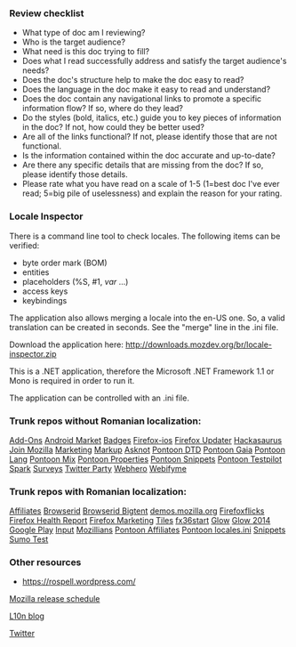 ### Review checklist
* What type of doc am I reviewing?
* Who is the target audience?
* What need is this doc trying to fill?
* Does what I read successfully address and satisfy the target audience's needs?
* Does the doc's structure help to make the doc easy to read?
* Does the language in the doc make it easy to read and understand?
* Does the doc contain any navigational links to promote a specific information flow? If so, where do they lead?
* Do the styles (bold, italics, etc.) guide you to key pieces of information in the doc? If not, how could they be better used?
* Are all of the links functional? If not, please identify those that are not functional.
* Is the information contained within the doc accurate and up-to-date?
* Are there any specific details that are missing from the doc? If so, please identify those details.
* Please rate what you have read on a scale of 1-5 (1=best doc I've ever read; 5=big pile of uselessness) and explain the reason for your rating.

### Locale Inspector

There is a command line tool to check locales. The following items can be verified:
* byte order mark (BOM)
* entities
* placeholders (%S, #1, $var$ ...)
* access keys
* keybindings

The application also allows merging a locale into the en-US one. So, a valid translation can be created in seconds. See the "merge" line in the .ini file.

Download the application here: http://downloads.mozdev.org/br/locale-inspector.zip

This is a .NET application, therefore the Microsoft .NET Framework 1.1 or Mono is required in order to run it.

The application can be controlled with an .ini file.

### Trunk repos without Romanian localization:
[Add-Ons](http://svn.mozilla.org/projects/l10n-misc/trunk/add-ons/)
[Android Market](http://svn.mozilla.org/projects/l10n-misc/trunk/androidmarket/)
[Badges](http://svn.mozilla.org/projects/l10n-misc/trunk/badges/locale/)
[Firefox-ios](http://svn.mozilla.org/projects/l10n-misc/trunk/firefox-ios/)
[Firefox Updater](http://svn.mozilla.org/projects/l10n-misc/trunk/firefoxupdater/)
[Hackasaurus](http://svn.mozilla.org/projects/l10n-misc/trunk/hackasaurus/locale/)
[Join Mozilla](http://svn.mozilla.org/projects/l10n-misc/trunk/joinmozilla/locale/)
[Marketing](http://svn.mozilla.org/projects/l10n-misc/trunk/marketing/)
[Markup](http://svn.mozilla.org/projects/l10n-misc/trunk/markup/locale/)
[Asknot](http://svn.mozilla.org/projects/l10n-misc/trunk/pontoon/asknot/locale/)
[Pontoon DTD](http://svn.mozilla.org/projects/l10n-misc/trunk/pontoon/dtd/)
[Pontoon Gaia](http://svn.mozilla.org/projects/l10n-misc/trunk/pontoon/gaia/apps/browser/)
[Pontoon Lang](http://svn.mozilla.org/projects/l10n-misc/trunk/pontoon/lang/)
[Pontoon Mix](http://svn.mozilla.org/projects/l10n-misc/trunk/pontoon/mix/)
[Pontoon Properties](http://svn.mozilla.org/projects/l10n-misc/trunk/pontoon/properties/)
[Pontoon Snippets](http://svn.mozilla.org/projects/l10n-misc/trunk/pontoon/snippets/)
[Pontoon Testpilot](http://svn.mozilla.org/projects/l10n-misc/trunk/pontoon/testpilot/locale/)
[Spark](http://svn.mozilla.org/projects/l10n-misc/trunk/spark/locale/)
[Surveys](http://svn.mozilla.org/projects/l10n-misc/trunk/surveys/)
[Twitter Party](http://svn.mozilla.org/projects/l10n-misc/trunk/twitterparty/locale/)
[Webhero](http://svn.mozilla.org/projects/l10n-misc/trunk/webhero/locale/)
[Webifyme](http://svn.mozilla.org/projects/l10n-misc/trunk/webifyme/locale/)

### Trunk repos with Romanian localization:
[Affiliates](http://svn.mozilla.org/projects/l10n-misc/trunk/affiliates/locale/ro/)
[Browserid](http://svn.mozilla.org/projects/l10n-misc/trunk/browserid/locale/ro/)
[Browserid Bigtent](http://svn.mozilla.org/projects/l10n-misc/trunk/browserid-bigtent/locale/ro/)
[demos.mozilla.org](http://svn.mozilla.org/projects/l10n-misc/trunk/demos.mozilla.org/locale/ro/)
[Firefoxflicks](http://svn.mozilla.org/projects/l10n-misc/trunk/firefoxflicks/locale/ro/)
[Firefox Health Report](http://svn.mozilla.org/projects/l10n-misc/trunk/firefoxhealthreport/locale/ro/)
[Firefox Marketing](http://svn.mozilla.org/projects/l10n-misc/trunk/firefoxos-marketing/ro/)
[Tiles](http://svn.mozilla.org/projects/l10n-misc/trunk/firefoxtiles/ro/)
[fx36start](http://svn.mozilla.org/projects/l10n-misc/trunk/fx36start/locale/ro/)
[Glow](http://svn.mozilla.org/projects/l10n-misc/trunk/glow/locale/ro/)
[Glow 2014](http://svn.mozilla.org/projects/l10n-misc/trunk/glow2014/locale/ro/)
[Google Play](http://svn.mozilla.org/projects/l10n-misc/trunk/googleplay/ro/)
[Input](http://svn.mozilla.org/projects/l10n-misc/trunk/input/locale/ro/)
[Mozillians](http://svn.mozilla.org/projects/l10n-misc/trunk/mozillians/locales/ro/)
[Pontoon Affiliates](http://svn.mozilla.org/projects/l10n-misc/trunk/pontoon/affiliates/locale/ro/)
[Pontoon locales.ini](http://svn.mozilla.org/projects/l10n-misc/trunk/pontoon/ini/locales.ini)
[Snippets](http://svn.mozilla.org/projects/l10n-misc/trunk/snippets/ro/)
[Sumo Test](http://svn.mozilla.org/projects/l10n-misc/trunk/sumo-test/ro/)

### Other resources
* https://rospell.wordpress.com/

[Mozilla release schedule](https://www.google.com/calendar/embed?src=bW96aWxsYS5jb21fZGJxODRhbnI5aTh0Y25taGFiYXRzdHY1Y29AZ3JvdXAuY2FsZW5kYXIuZ29vZ2xlLmNvbQ)

[L10n blog](https://blog.mozilla.org/l10n/)

[Twitter](https://twitter.com/mozilla_l10n)
